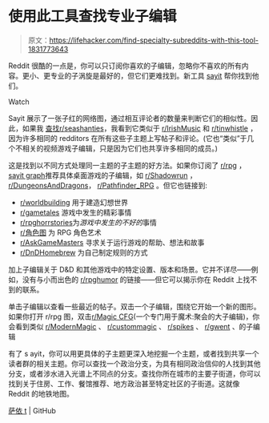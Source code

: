 # 使用此工具查找专业子编辑

> 原文：<https://lifehacker.com/find-specialty-subreddits-with-this-tool-1831773643>

Reddit 很酷的一点是，你可以只订阅你喜欢的子编辑，忽略你不喜欢的所有内容。更小、更专业的子涡旋是最好的，但它们更难找到。新工具 [sayit](https://anvaka.github.io/sayit/) 帮你找到他们。

Watch

Sayit 展示了一张子红的网络图，通过相互评论者的数量来判断它们的相似性。因此，如果我 [查找](https://anvaka.github.io/sayit/?query=seashanties)[r/seashanties](https://www.reddit.com/r/seashanties/)，我看到它类似于 [r/IrishMusic](https://www.reddit.com/r/Irishmusic/) 和 [r/tinwhistle](https://www.reddit.com/r/tinwhistle/) ，因为许多相同的 redditors 在所有这些子主题上写帖子和评论。(它也“类似”于几个不相关的视频游戏子编辑，只是因为它们也共享许多相同的成员。)

这是找到以不同方式处理同一主题的子主题的好方法。如果你订阅了 [r/rpg](https://www.reddit.com/r/rpg/) ，[sayit graph](https://anvaka.github.io/sayit/?query=rpg)推荐具体桌面游戏的子编辑，如 [r/Shadowrun](https://www.reddit.com/r/Shadowrun/) ，[r/DungeonsAndDragons](https://www.reddit.com/r/DungeonsAndDragons/)， [r/Pathfinder_RPG](https://www.reddit.com/r/Pathfinder_RPG/) 。但它也链接到:

*   [r/worldbuilding](https://www.reddit.com/r/worldbuilding/) 用于建造幻想世界
*   [r/gametales](https://www.reddit.com/r/gametales/) 游戏中发生的精彩事情
*   [r/rpghorrstories](https://www.reddit.com/r/rpghorrorstories/)为*游戏中发生的不好的*事情
*   [r/角色图](https://www.reddit.com/r/characterdrawing/) 为 RPG 角色艺术
*   [r/AskGameMasters](https://www.reddit.com/r/AskGameMasters/) 寻求关于运行游戏的帮助、想法和故事
*   [r/DnDHomebrew](https://www.reddit.com/r/DnDHomebrew/) 为自己制定规则的方式

加上子编辑关于 D&D 和其他游戏中的特定设置、版本和场景。它并不详尽——例如，没有与小而出色的 [r/rpghumor](https://www.reddit.com/r/RPGhumor/) 的链接——但它可以揭示你在 Reddit 上找不到的联系。

单击子编辑以查看一些最近的帖子。双击一个子编辑，围绕它开始一个新的图形。如果你打开 r/rpg 图，双击[r/Magic CFG](https://reddit.com/r/magicTCG)(一个专门用于魔术:聚会的大子编辑)，你会看到类似 [r/ModernMagic](https://reddit.com/r/ModernMagic) 、 [r/custommagic](https://reddit.com/r/custommagic) 、 [r/spikes](https://reddit.com/r/spikes) 、 [r/gwent](https://reddit.com/r/gwent) 、的子编辑

有了 s ayit，你可以用更具体的子主题更深入地挖掘一个主题，或者找到共享一个读者群的相关主题。你可以查找一个政治分支，为具有相同政治信仰的人找到其他分支，或者涉水进入光谱上不同点的分支。查找你所在城市的主要子街道，你可以找到关于住房、工作、餐馆推荐、地方政治甚至特定社区的子街道。这就像 Reddit 的地铁地图。

[萨依 t](https://anvaka.github.io/sayit/) | GitHub